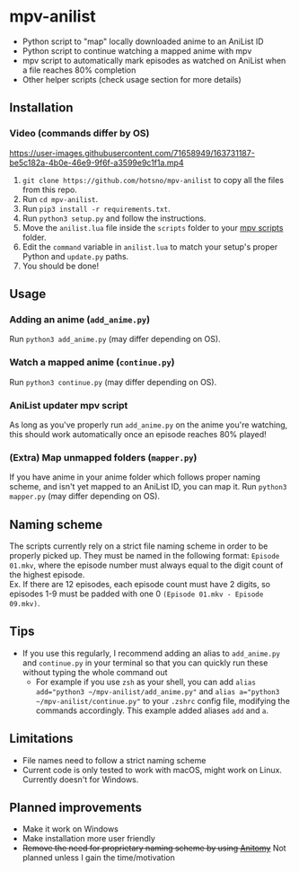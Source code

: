 # mpv-anilist
- Python script to "map" locally downloaded anime to an AniList ID
- Python script to continue watching a mapped anime with mpv
- mpv script to automatically mark episodes as watched on AniList when a file reaches 80% completion
- Other helper scripts (check usage section for more details)

## Installation
### Video (commands differ by OS)
https://user-images.githubusercontent.com/71658949/163731187-be5c182a-4b0e-46e9-9f6f-a3599e9c1f1a.mp4

1) `git clone https://github.com/hotsno/mpv-anilist` to copy all the files from this repo.
2) Run `cd mpv-anilist`.
3) Run `pip3 install -r requirements.txt`.
4) Run `python3 setup.py` and follow the instructions.
5) Move the `anilist.lua` file inside the `scripts` folder to your [mpv scripts](https://mpv.io/manual/master/#script-location) folder.
6) Edit the `command` variable in `anilist.lua` to match your setup's proper Python and `update.py` paths.
7) You should be done!

## Usage
### Adding an anime (`add_anime.py`)
Run `python3 add_anime.py` (may differ depending on OS).
### Watch a mapped anime (`continue.py`)
Run `python3 continue.py` (may differ depending on OS).
### AniList updater mpv script
As long as you've properly run `add_anime.py` on the anime you're watching, this should work automatically once an episode reaches 80% played!
### (Extra) Map unmapped folders (`mapper.py`)
If you have anime in your anime folder which follows proper naming scheme, and isn't yet mapped to an AniList ID, you can map it. Run `python3 mapper.py` (may differ depending on OS).

## Naming scheme
The scripts currently rely on a strict file naming scheme in order to be properly picked up. They must be named in the following format: `Episode 01.mkv`, where the episode number must always equal to the digit count of the highest episode.  
Ex. If there are 12 episodes, each episode count must have 2 digits, so episodes 1-9 must be padded with one 0 `(Episode 01.mkv - Episode 09.mkv)`.

## Tips
* If you use this regularly, I recommend adding an alias to `add_anime.py` and `continue.py` in your terminal so that you can quickly run these without typing the whole command out
  - For example if you use `zsh` as your shell, you can add `alias add="python3 ~/mpv-anilist/add_anime.py"` and `alias a="python3 ~/mpv-anilist/continue.py"` to your `.zshrc` config file, modifying the commands accordingly. This example added aliases `add` and `a`.

## Limitations
- File names need to follow a strict naming scheme
- Current code is only tested to work with macOS, might work on Linux. Currently doesn't for Windows.

## Planned improvements
- Make it work on Windows
- Make installation more user friendly
- ~~Remove the need for proprietary naming scheme by using [Anitomy](https://github.com/erengy/anitomy)~~ Not planned unless I gain the time/motivation
